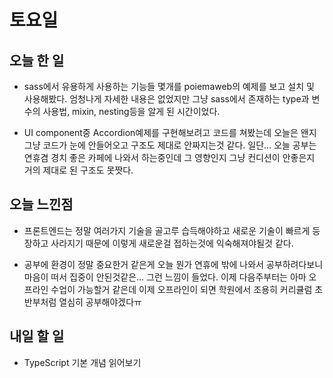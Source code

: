 # 토요일

## 오늘 한 일
- sass에서 유용하게 사용하는 기능들 몇개를 poiemaweb의 예제를 보고 설치 및 사용해봤다. 엄청나게 자세한 내용은 없었지만 그냥 sass에서 존재하는 type과 변수의 사용법, mixin, nesting등을 알게 된 시간이었다.

- UI component중 Accordion예제를 구현해보려고 코드를 쳐봤는데 오늘은 왠지 그냥 코드가 눈에 안들어오고 구조도 제대로 안짜지는것 같다. 일단... 오늘 공부는 연휴겸 경치 좋은 카페에 나와서 하는중인데 그 영향인지 그냥 컨디션이 안좋은지 거의 제대로 된 구조도 못짯다.

## 오늘 느낀점
- 프론트엔드는 정말 여러가지 기술을 골고루 습득해야하고 새로운 기술이 빠르게 등장하고 사라지기 때문에 이렇게 새로운걸 접하는것에 익숙해져야될것 같다.

- 공부에 환경이 정말 중요한거 같은게 오늘 뭔가 연휴에 밖에 나와서 공부하려다보니 마음이 떠서 집중이 안된것같은... 그런 느낌이 들었다. 이제 다음주부터는 아마 오프라인 수업이 가능할거 같은데 이제 오프라인이 되면 학원에서 조용히 커리큘럼 초반부처럼 열심히 공부해야겠다ㅠ

## 내일 할 일
- TypeScript 기본 개념 읽어보기